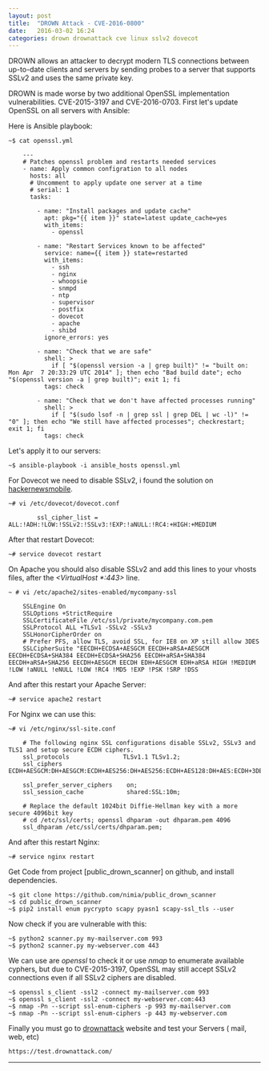 ```yaml
---
layout: post
title:  "DROWN Attack - CVE-2016-0800"
date:   2016-03-02 16:24
categories: drown drownattack cve linux sslv2 dovecot
---
```


DROWN allows an attacker to decrypt modern TLS connections between up-to-date clients and servers by sending probes to a server that supports SSLv2 and uses the same private key.

DROWN is made worse by two additional OpenSSL implementation vulnerabilities. CVE-2015-3197 and CVE-2016-0703.
First let's update OpenSSL on all servers with Ansible:

Here is Ansible playbook:

    ~$ cat openssl.yml
    
        ---
        # Patches openssl problem and restarts needed services
        - name: Apply common configration to all nodes
          hosts: all
          # Uncomment to apply update one server at a time
          # serial: 1
          tasks:
        
            - name: "Install packages and update cache"
              apt: pkg="{{ item }}" state=latest update_cache=yes
              with_items:
                - openssl
          
            - name: "Restart Services known to be affected"
              service: name={{ item }} state=restarted
              with_items:
                - ssh
                - nginx
                - whoopsie
                - snmpd
                - ntp
                - supervisor
                - postfix
                - dovecot
                - apache
                - shibd
              ignore_errors: yes
        
            - name: "Check that we are safe"
              shell: >
                if [ "$(openssl version -a | grep built)" != "built on: Mon Apr  7 20:33:29 UTC 2014" ]; then echo "Bad build date"; echo "$(openssl version -a | grep built)"; exit 1; fi
              tags: check
        
            - name: "Check that we don't have affected processes running"
              shell: >
                if [ "$(sudo lsof -n | grep ssl | grep DEL | wc -l)" != "0" ]; then echo "We still have affected processes"; checkrestart; exit 1; fi
              tags: check
        

Let's apply it to our servers:

    ~$ ansible-playbook -i ansible_hosts openssl.yml

For Dovecot we need to disable SSLv2, i found the solution on [hackernewsmobile].

    ~# vi /etc/dovecot/dovecot.conf

            ssl_cipher_list = ALL:!ADH:!LOW:!SSLv2:!SSLv3:!EXP:!aNULL:!RC4:+HIGH:+MEDIUM


After that restart Dovecot:

    ~# service dovecot restart


On Apache you should also disable SSLv2 and add this lines to your vhosts files, 
after the _<VirtualHost *:443>_ line.

    ~ # vi /etc/apache2/sites-enabled/mycompany-ssl 

        SSLEngine On
        SSLOptions +StrictRequire
        SSLCertificateFile /etc/ssl/private/mycompany.com.pem
        SSLProtocol ALL +TLSv1 -SSLv2 -SSLv3
        SSLHonorCipherOrder on
        # Prefer PFS, allow TLS, avoid SSL, for IE8 on XP still allow 3DES
        SSLCipherSuite "EECDH+ECDSA+AESGCM EECDH+aRSA+AESGCM EECDH+ECDSA+SHA384 EECDH+ECDSA+SHA256 EECDH+aRSA+SHA384 EECDH+aRSA+SHA256 EECDH+AESGCM EECDH EDH+AESGCM EDH+aRSA HIGH !MEDIUM !LOW !aNULL !eNULL !LOW !RC4 !MD5 !EXP !PSK !SRP !DSS


And after this restart your Apache Server:

    ~# service apache2 restart

For Nginx we can use this:

    ~# vi /etc/nginx/ssl-site.conf
    
        # The following nginx SSL configurations disable SSLv2, SSLv3 and TLS1 and setup secure ECDH ciphers.
        ssl_protocols               TLSv1.1 TLSv1.2;
        ssl_ciphers                 ECDH+AESGCM:DH+AESGCM:ECDH+AES256:DH+AES256:ECDH+AES128:DH+AES:ECDH+3DES:DH+3DES:RSA+AESGCM:RSA+AES:RSA+3DES:!aNULL:!MD5:!DSS;
        
        ssl_prefer_server_ciphers    on;
        ssl_session_cache 			 shared:SSL:10m;
        
        # Replace the default 1024bit Diffie-Hellman key with a more secure 4096bit key
        # cd /etc/ssl/certs; openssl dhparam -out dhparam.pem 4096
        ssl_dhparam /etc/ssl/certs/dhparam.pem;
    
    
And after this restart Nginx:
    
    ~# service nginx restart
    

Get Code from project [public_drown_scanner] on github, and install dependencies.

    ~$ git clone https://github.com/nimia/public_drown_scanner
    ~$ cd public_drown_scanner
    ~$ pip2 install enum pycrypto scapy pyasn1 scapy-ssl_tls --user
 

Now check if you are vulnerable with this:

    ~$ python2 scanner.py my-mailserver.com 993
    ~$ python2 scanner.py my-webserver.com 443

We can use are _openssl_ to check it or use _nmap_ to enumerate available cyphers, but
due to CVE-2015-3197, OpenSSL may still accept SSLv2 connections even if all SSLv2 ciphers are disabled.

    ~$ openssl s_client -ssl2 -connect my-mailserver.com 993
    ~$ openssl s_client -ssl2 -connect my-webserver.com:443
    ~$ nmap -Pn --script ssl-enum-ciphers -p 993 my-mailserver.com
    ~$ nmap -Pn --script ssl-enum-ciphers -p 443 my-webserver.com

Finally you must go to [drownattack] website and test your Servers ( mail, web, etc)

    https://test.drownattack.com/


---
[drownattack]: <https://test.drownattack.com>
[hackernewsmobile]:  <http://hackernewsmobile.com/story/11202265>
[public_drown_scanne]: <https://github.com/nimia/public_drown_scanner>

